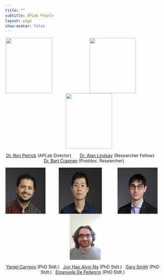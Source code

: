 ```yaml
---
title: ""
subtitle: APL@b People
layout: page
show-avatar: false
---
```




<p align="center"> <img src="/img/ron.jpg" align="center" width="150" height="180">   &nbsp; &nbsp;  &nbsp; &nbsp;  &nbsp;  &nbsp; &nbsp; &nbsp;  &nbsp; &nbsp;  &nbsp; &nbsp;  &nbsp; &nbsp;  &nbsp; <img src="/img/alan.jpg" align="center" width="150" height="180">  &nbsp;  &nbsp;  &nbsp; &nbsp; &nbsp;  &nbsp; &nbsp;  &nbsp; &nbsp;  &nbsp; &nbsp; &nbsp;  &nbsp; &nbsp; &nbsp; <img src="/img/bart.jpg" align="center" width="150" height="180"> </p>

<p align="center">
<a href="http://homepages.inf.ed.ac.uk/rpetrick/" style="float: ;">Dr. Ron Petrick</a> (APLab Director) &nbsp;  &nbsp; &nbsp;   
<a href="https://scholar.google.co.uk/citations?user=FA9LGEwAAAAJ&hl=en" style="float: ;">Dr. Alan Lindsay</a> (Researcher Fellow) &nbsp; &nbsp; &nbsp;    
<a href="https://scholar.google.ch/citations?hl=de&user=i8JsL7QAAAAJ&view_op=list_works" style="float: ;">Dr. Bart Craenen</a> (Postdoc. Researcher) 
</p>




<p align="center"> <img src="/img/yaniel.jpg" align="center" width="130" height="150">  &nbsp; &nbsp;  &nbsp; &nbsp; &nbsp; 
                   <img src="/img/alvin.jpg" align="center" width="140" height="150"> &nbsp; &nbsp; &nbsp;  &nbsp; &nbsp;  &nbsp;
                   <img src="/img/gary.jpg" align="center" width="130" height="150">  &nbsp; &nbsp; &nbsp; &nbsp; &nbsp;  &nbsp;  &nbsp;
                   <img src="/img/emanuelle.jpeg" align="center" width="100" height="150"> &nbsp; &nbsp;  &nbsp;  &nbsp; </p>

 <p align="center"> <a href="https://www.edinburgh-robotics.org/students/yaniel-carreno" style="float:">Yaniel Carreno</a> (PhD Stdt.) &nbsp; 
 <a href="https://www.edinburgh-robotics.org/students/jun-hao-alvin-ng" style="float: ;">Jun Hao Alvin Ng</a> (PhD Stdt.)  &nbsp; 
 <a href="https://www.edinburgh-robotics.org/students/gary-smith" style="float: ;">Gary Smith</a> (PhD Stdt.)   &nbsp;
 <a href="https://www.edinburgh-robotics.org/students/emanuele-de-pellegrin-cohort-student-representative" style="float: ;">Emanuele De Pellegrin</a> (PhD Stdt.)
  
</p>



